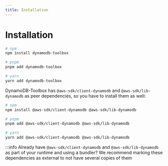 ```yaml
---
title: Installation
---
```


# Installation

```bash
# npm
npm install dynamodb-toolbox

# pnpm
pnpm add dynamodb-toolbox

# yarn
yarn add dynamodb-toolbox
```

DynamoDB-Toolbox has `@aws-sdk/client-dynamodb` and `@aws-sdk/lib-dynamodb` as peer dependencies, so you have to install them as well:

```bash
# npm
npm install @aws-sdk/client-dynamodb @aws-sdk/lib-dynamodb

# pnpm
pnpm add @aws-sdk/client-dynamodb @aws-sdk/lib-dynamodb

# yarn
yarn add @aws-sdk/client-dynamodb @aws-sdk/lib-dynamodb
```

:::info
Already have `@aws-sdk/client-dynamodb` and `@aws-sdk/lib-dynamodb` as part of your runtime and using a bundler? We recommend marking these dependencies as external to not have several copies of them
